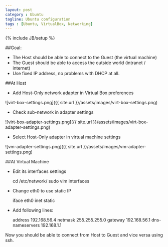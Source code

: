 ```yaml
---
layout: post
category : Ubuntu
tagline: Ubuntu configuration
tags : [Ubuntu, VirtualBox, Networking]
---
```

{% include JB/setup %}

##Goal:
* The Host should be able to connect to the Guest (the virtual machine)
* The Guest should be able to access the outside world (intranet / internet)
* Use fixed IP address, no problems with DHCP at all.

##At Host

* Add Host-Only network adapter in Virtual Box preferences

![virt-box-settings.png]({{ site.url }}/assets/images/virt-box-settings.png)

* Check sub-network in adapter settings

![virt-box-adapter-settings.png]({{ site.url }}/assets/images/virt-box-adapter-settings.png)

* Select Host-Only adapter in virtual machine settings

![vm-adapter-settings.png]({{ site.url }}/assets/images/vm-adapter-settings.png)

##At Virtual Machine

* Edit its interfaces settings

    cd /etc/network/
    sudo vim interfaces

* Change eth0 to use static IP

    iface eth0 inet static

* Add following lines:

    address 192.168.56.4
    netmask 255.255.255.0
    gateway 192.168.56.1
    dns-nameservers 192.168.1.1

Now you should be able to connect from Host to Guest and vice versa using ssh.
